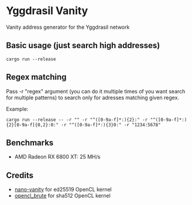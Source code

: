 # Yggdrasil Vanity

Vanity address generator for the Yggdrasil network

## Basic usage (just search high addresses)

```shell
cargo run --release
```

## Regex matching

Pass -r "regex" argument (you can do it multiple times of you want search for multiple patterns) to search only for adresses matching given regex.

Example:

```shell
cargo run --release -- -r "" -r "^([0-9a-f]*:){2}:" -r "^([0-9a-f]*:){2}[0-9a-f]{0,2}:0:" -r "^([0-9a-f]*:){3}0:" -r "1234:5678"
```

## Benchmarks

- AMD Radeon RX 6800 XT: 25 MH/s


## Credits
- [nano-vanity](https://github.com/PlasmaPower/nano-vanity) for ed25519 OpenCL kernel
- [opencl_brute](https://github.com/bkerler/opencl_brute) for sha512 OpenCL kernel
